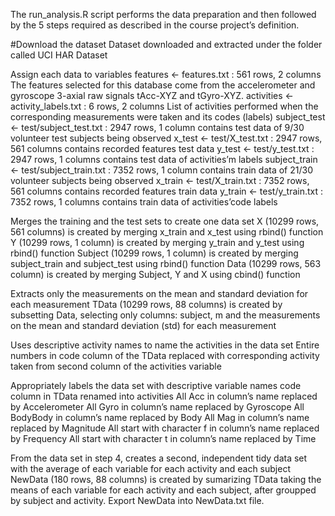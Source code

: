 The run_analysis.R script performs the data preparation and then followed by the 5 steps required as described in the course project’s definition.

#Download the dataset
Dataset downloaded and extracted under the folder called UCI HAR Dataset

Assign each data to variables
features <- features.txt : 561 rows, 2 columns
The features selected for this database come from the accelerometer and gyroscope 3-axial raw signals tAcc-XYZ and tGyro-XYZ.
activities <- activity_labels.txt : 6 rows, 2 columns
List of activities performed when the corresponding measurements were taken and its codes (labels)
subject_test <- test/subject_test.txt : 2947 rows, 1 column
contains test data of 9/30 volunteer test subjects being observed
x_test <- test/X_test.txt : 2947 rows, 561 columns
contains recorded features test data
y_test <- test/y_test.txt : 2947 rows, 1 columns
contains test data of activities’m labels
subject_train <- test/subject_train.txt : 7352 rows, 1 column
contains train data of 21/30 volunteer subjects being observed
x_train <- test/X_train.txt : 7352 rows, 561 columns
contains recorded features train data
y_train <- test/y_train.txt : 7352 rows, 1 columns
contains train data of activities’code labels

Merges the training and the test sets to create one data set
X (10299 rows, 561 columns) is created by merging x_train and x_test using rbind() function
Y (10299 rows, 1 column) is created by merging y_train and y_test using rbind() function
Subject (10299 rows, 1 column) is created by merging subject_train and subject_test using rbind() function
Data (10299 rows, 563 column) is created by merging Subject, Y and X using cbind() function

Extracts only the measurements on the mean and standard deviation for each measurement
TData (10299 rows, 88 columns) is created by subsetting Data, selecting only columns: subject, m and the measurements on the mean and standard deviation (std) for each measurement

Uses descriptive activity names to name the activities in the data set
Entire numbers in code column of the TData replaced with corresponding activity taken from second column of the activities variable

Appropriately labels the data set with descriptive variable names
code column in TData renamed into activities
All Acc in column’s name replaced by Accelerometer
All Gyro in column’s name replaced by Gyroscope
All BodyBody in column’s name replaced by Body
All Mag in column’s name replaced by Magnitude
All start with character f in column’s name replaced by Frequency
All start with character t in column’s name replaced by Time

From the data set in step 4, creates a second, independent tidy data set with the average of each variable for each activity and each subject
NewData (180 rows, 88 columns) is created by sumarizing TData taking the means of each variable for each activity and each subject, after groupped by subject and activity.
Export NewData into NewData.txt file.
